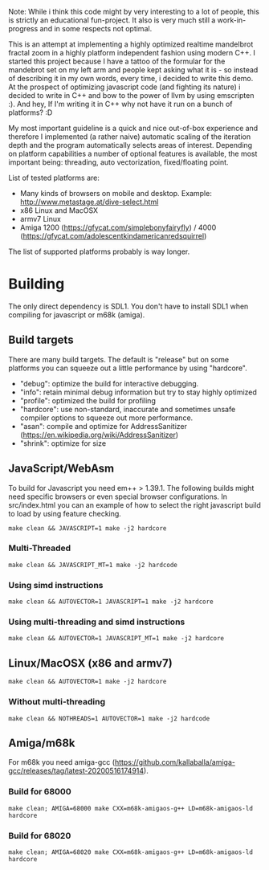 Note: While i think this code might by very interesting to a lot of people, this is strictly an educational fun-project. It also is very much still a work-in-progress and in some respects not optimal.

This is an attempt at implementing a highly optimized realtime mandelbrot fractal zoom in a highly platform independent fashion using modern C++. I started this project because I have a tattoo of the formular for the mandebrot set on my left arm and people kept asking what it is - so instead of describing it in my own words, every time, i decided to write this demo. At the prospect of optimizing javascript code (and fighting its nature) i decided to write in C++ and bow to the power of llvm by using emscripten :). And hey, If I'm writing it in C++ why not have it run on a bunch of platforms? :D

My most important guideline is a quick and nice out-of-box experience and therefore I implemented (a rather naive) automatic scaling of the iteration depth and the program automatically selects areas of interest. Depending on platform capabilities a number of optional features is available, the most important being: threading, auto vectorization, fixed/floating point.

List of tested platforms are:
- Many kinds of browsers on mobile and desktop. Example: http://www.metastage.at/dive-select.html
- x86 Linux and MacOSX
- armv7 Linux
- Amiga 1200 (https://gfycat.com/simplebonyfairyfly) / 4000 (https://gfycat.com/adolescentkindamericanredsquirrel)

The list of supported platforms probably is way longer.

# Building

The only direct dependency is SDL1. You don't have to install SDL1 when compiling for javascript or m68k (amiga).

## Build targets

There are many build targets. The default is "release" but on some platforms you can squeeze out a little performance by using "hardcore".

* "debug": optimize the build for interactive debugging.
* "info": retain minimal debug information but try to stay highly optimized
* "profile": optimized the build for profiling
* "hardcore": use non-standard, inaccurate and sometimes unsafe compiler options to squeeze out more performance.
* "asan": compile and optimize for AddressSanitizer (https://en.wikipedia.org/wiki/AddressSanitizer)
* "shrink": optimize for size

## JavaScript/WebAsm
To build for Javascript you need em++ > 1.39.1. The following builds might need specific browsers or even special browser configurations. In src/index.html you can an example of how to select the right javascript build to load by using feature checking.
```
make clean && JAVASCRIPT=1 make -j2 hardcore
```
### Multi-Threaded 
```
make clean && JAVASCRIPT_MT=1 make -j2 hardcode
```
### Using simd instructions
```
make clean && AUTOVECTOR=1 JAVASCRIPT=1 make -j2 hardcore
```
### Using multi-threading and simd instructions
```
make clean && AUTOVECTOR=1 JAVASCRIPT_MT=1 make -j2 hardcore
```
## Linux/MacOSX (x86 and armv7)
```
make clean && AUTOVECTOR=1 make -j2 hardcore
```
### Without multi-threading
```
make clean && NOTHREADS=1 AUTOVECTOR=1 make -j2 hardcode
```
## Amiga/m68k

For m68k you need amiga-gcc (https://github.com/kallaballa/amiga-gcc/releases/tag/latest-20200516174914).

### Build for 68000
```
make clean; AMIGA=68000 make CXX=m68k-amigaos-g++ LD=m68k-amigaos-ld hardcore
```

### Build for 68020
```
make clean; AMIGA=68020 make CXX=m68k-amigaos-g++ LD=m68k-amigaos-ld hardcore
```
